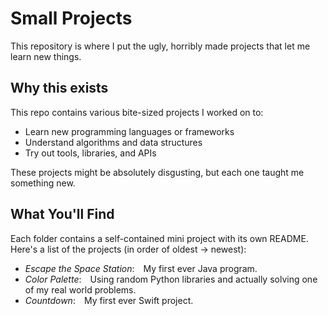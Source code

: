 # Small Projects

This repository is where I put the ugly, horribly made projects that let me learn new things.

## Why this exists

This repo contains various bite-sized projects I worked on to:

- Learn new programming languages or frameworks
- Understand algorithms and data structures
- Try out tools, libraries, and APIs

These projects might be absolutely disgusting, but each one taught me something new.

## What You'll Find

Each folder contains a self-contained mini project with its own README. Here's a list of the projects (in order of oldest &rarr; newest):

- *Escape the Space Station*:&emsp;My first ever Java program.
- *Color Palette*:&emsp;Using random Python libraries and actually solving one of my real world problems.
- *Countdown*:&emsp;My first ever Swift project.
